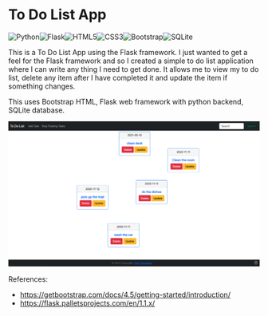 # To Do List App
<img alt="Python" src="https://img.shields.io/badge/python-%2314354C.svg?style=for-the-badge&logo=python&logoColor=white"/><img alt="Flask" src="https://img.shields.io/badge/flask-%23000.svg?style=for-the-badge&logo=flask&logoColor=white"/><img alt="HTML5" src="https://img.shields.io/badge/html5-%23E34F26.svg?style=for-the-badge&logo=html5&logoColor=white"/><img alt="CSS3" src="https://img.shields.io/badge/css3-%231572B6.svg?style=for-the-badge&logo=css3&logoColor=white"/><img alt="Bootstrap" src="https://img.shields.io/badge/bootstrap-%23563D7C.svg?style=for-the-badge&logo=bootstrap&logoColor=white"/><img alt="SQLite" src ="https://img.shields.io/badge/sqlite-%2307405e.svg?style=for-the-badge&logo=sqlite&logoColor=white"/>



This is a To Do List App using the Flask framework. I just wanted to get a feel for the Flask framework and so I created a simple to do list application where I can write any thing I need to get done. It allows me to view my to do list, delete any item after I have completed it and update the item if something changes.

This uses Bootstrap HTML, Flask web framework with python backend, SQLite database.


![Screenshot](todolist.png)


References:
  * https://getbootstrap.com/docs/4.5/getting-started/introduction/
  * https://flask.palletsprojects.com/en/1.1.x/
